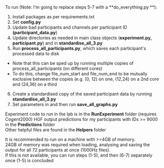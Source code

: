 To run (Note: I'm going to replace steps 5-7 with a **do_everything.py **):    

1) Install packages as per requirements.txt  
2) Set **config.py**  
3) Update bad participants and channels per participant ID **(participant_data.py**)  
4) Update directories as needed in main class objects (**experiment.py, participant.py**) and in **standardise_all_3.py**    
5) Run **process_all_participants.py**, which saves each participant's processed data to disk  
- Note that this can be sped up by running multiple copies of process_all_participants (on different cores)  
- To do this, change file_num_start and file_num_end to be mutually exclusive between the copies  (e.g. (0, 12) on one, (12,24) on a 2nd core and (24,36) on a third  
6) Create a standardised copy of the saved participant data by running **standardise_all_3.py**  
7) Set parameters in and then run **save_all_graphs.py**   


  
  
  
  
Experiment code to run in the lab is in the **RunExperiment** folder (requires Cogent2000)
HGF output predictions for my participants with IDs >= 9000 in the **Predictions** folder  
Other helpful files are found in the **Helpers** folder  
  
It is recommended to run on a machine with >=4GB of memory.  
24GB of memory was required when loading, analysing and saving the output for all 72 participants at once (1000Hz files).  
If this is not available, you can run steps (1-5), and then (6-7) separately once (1-5) is concluded  

